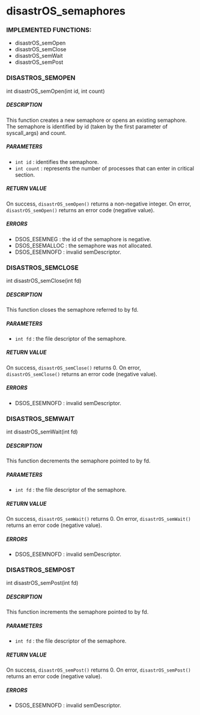 # disastrOS_semaphores

### IMPLEMENTED FUNCTIONS: ###

- disastrOS_semOpen
- disastrOS_semClose
- disastrOS_semWait
- disastrOS_semPost

### DISASTROS_SEMOPEN ###  

int disastrOS_semOpen(int id, int count)

##### DESCRIPTION #####

This function creates a new semaphore or opens an existing semaphore. The semaphore is identified by id (taken by the first parameter of syscall_args) and count.

##### PARAMETERS #####
- `int id` : identifies the semaphore.
- `int count` : represents the number of processes that can enter in critical section.
##### RETURN VALUE #####
On success, `disastrOS_semOpen()` returns a non-negative integer. On error, `disastrOS_semOpen()` returns an error code (negative value). 
##### ERRORS ##### 
- DSOS_ESEMNEG : the id of the semaphore is negative.
- DSOS_ESEMALLOC : the semaphore was not allocated.
- DSOS_ESEMNOFD : invalid semDescriptor.

### DISASTROS_SEMCLOSE ###  

int disastrOS_semClose(int fd)

##### DESCRIPTION #####

This function closes the semaphore referred to by fd.

##### PARAMETERS #####
- `int fd` : the file descriptor of the semaphore.
##### RETURN VALUE #####
On success, `disastrOS_semClose()` returns 0. On error, `disastrOS_semClose()` returns an error code (negative value). 
##### ERRORS ##### 
- DSOS_ESEMNOFD : invalid semDescriptor.

### DISASTROS_SEMWAIT ###  

int disastrOS_semWait(int fd)

##### DESCRIPTION #####

This function decrements the semaphore pointed to by fd.

##### PARAMETERS #####
- `int fd` : the file descriptor of the semaphore.
##### RETURN VALUE #####
On success, `disastrOS_semWait()` returns 0. On error, `disastrOS_semWait()` returns an error code (negative value). 
##### ERRORS #####
- DSOS_ESEMNOFD : invalid semDescriptor.

### DISASTROS_SEMPOST ###  

int disastrOS_semPost(int fd)

##### DESCRIPTION #####

This function increments the semaphore pointed to by fd.

##### PARAMETERS #####
- `int fd` : the file descriptor of the semaphore.
##### RETURN VALUE #####
On success, `disastrOS_semPost()` returns 0. On error, `disastrOS_semPost()` returns an error code (negative value). 
##### ERRORS #####
- DSOS_ESEMNOFD : invalid semDescriptor.

